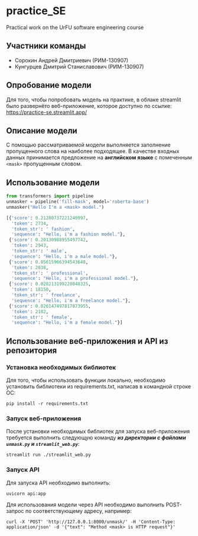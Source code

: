 # practice_SE
Practical work on the UrFU software engineering course
## Участники команды
- Сорокин Андрей Дмитриевич (РИМ-130907)
- Кунгурцев Дмитрий Станиславович (РИМ-130907)
## Опробование модели
Для того, чтобы попробовать модель на практике, в облаке streamlit было развернёто веб-приложение, которое доступно по ссылке: https://practice-se.streamlit.app/
## Описание модели
С помощью рассматриваемой модели выполняется заполнение пропущенного слова на наиболее подходящее. 
В качестве входных данных принимается предложение на **английском языке** с помеченным ```<mask>``` пропущенным словом.
## Использование модели
```python
from transformers import pipeline
unmasker = pipeline('fill-mask', model='roberta-base')
unmasker("Hello I'm a <mask> model.")

[{'score': 0.21280737221240997,
  'token': 2734,
  'token_str': ' fashion',
  'sequence': "Hello, i'm a fashion model."},
 {'score': 0.20130988955497742,
  'token': 2943,
  'token_str': ' male',
  'sequence': "Hello, i'm a male model."},
 {'score': 0.05615966394543648,
  'token': 2038,
  'token_str': ' professional',
  'sequence': "Hello, i'm a professional model."},
 {'score': 0.028213199228048325,
  'token': 18150,
  'token_str': ' freelance',
  'sequence': "Hello, i'm a freelance model."},
 {'score': 0.026147497817873955,
  'token': 2182,
  'token_str': ' female',
  'sequence': "Hello, i'm a female model."}]
```
## Использование веб-приложения и API из репозитория
### Установка необходимых библиотек
Для того, чтобы использовать функции локально, необходимо установить библиотеки из requirements.txt, написав в командной строке ОС:
```
pip install -r requirements.txt
```
### Запуск веб-приложения
После установки необходимых библиотек для запуска веб-приложения требуется выполнить следующую команду ***из директории с файлами ```unmask.py``` и ```streamlit_web.py```***:
```
streamlit run ./streamlit_web.py
```
### Запуск API
Для запуска API необходимо выполнить:
```
uvicorn api:app
```
Для использования модели через API необходимо выполнить POST-запрос по соответствующему адресу, например:
```
curl -X 'POST' 'http://127.0.0.1:8000/unmask/' -H 'Content-Type: application/json' -d '{"text": "Method <mask> is HTTP request"}'
```  

